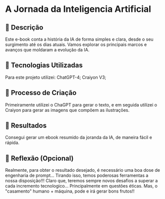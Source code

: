 # A Jornada da Inteligencia Artificial

## 📒 Descrição
Este e-book conta a história da IA de forma simples e clara, desde o seu surgimento até os dias
atuais. Vamos explorar os principais marcos e avanços que moldaram a evolução da IA.

## 🤖 Tecnologias Utilizadas
Para este projeto utilizei:
ChatGPT-4;
Craiyon V3;

## 🧐 Processo de Criação
Primeiramente utilizei o ChaGPT para gerar o texto, e em seguida utilizei o Craiyon para gerar as imagens que compõem as ilustrações.

## 🚀 Resultados
Consegui gerar um ebook resumido da joranda da IA, de maneira fácil e rápida.

## 💭 Reflexão (Opcional)
Realmente, para obter o resultado desejado, é necessário uma boa dose de engenharia de prompt...
Tirando isso, temos poderosas ferramentas a nossa disposição!!!
Claro que, teremos sempre novos desafios a superar a cada incremento tecnologico...
Principalmente em questões éticas. Mas, o "casamento" humano + máquina, pode e irá gerar bons frutos!!
